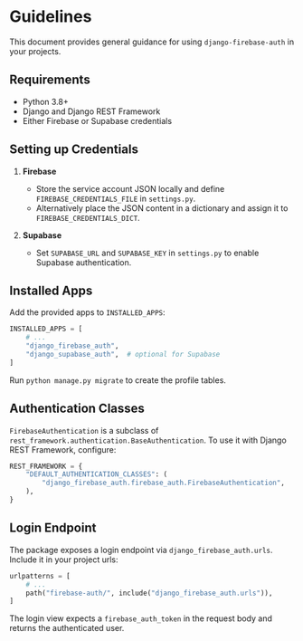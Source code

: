 # Guidelines

This document provides general guidance for using `django-firebase-auth` in your projects.

## Requirements

- Python 3.8+
- Django and Django REST Framework
- Either Firebase or Supabase credentials

## Setting up Credentials

1. **Firebase**
   - Store the service account JSON locally and define `FIREBASE_CREDENTIALS_FILE` in `settings.py`.
   - Alternatively place the JSON content in a dictionary and assign it to `FIREBASE_CREDENTIALS_DICT`.

2. **Supabase**
   - Set `SUPABASE_URL` and `SUPABASE_KEY` in `settings.py` to enable Supabase authentication.

## Installed Apps

Add the provided apps to `INSTALLED_APPS`:

```python
INSTALLED_APPS = [
    # ...
    "django_firebase_auth",
    "django_supabase_auth",  # optional for Supabase
]
```

Run `python manage.py migrate` to create the profile tables.

## Authentication Classes

`FirebaseAuthentication` is a subclass of `rest_framework.authentication.BaseAuthentication`. To use it with Django REST Framework, configure:

```python
REST_FRAMEWORK = {
    "DEFAULT_AUTHENTICATION_CLASSES": (
        "django_firebase_auth.firebase_auth.FirebaseAuthentication",
    ),
}
```

## Login Endpoint

The package exposes a login endpoint via `django_firebase_auth.urls`. Include it in your project urls:

```python
urlpatterns = [
    # ...
    path("firebase-auth/", include("django_firebase_auth.urls")),
]
```

The login view expects a `firebase_auth_token` in the request body and returns the authenticated user.

